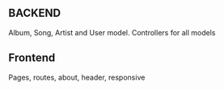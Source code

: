 ## BACKEND

Album, Song, Artist and User model.
Controllers for all models

## Frontend

Pages, routes, about, header, responsive
